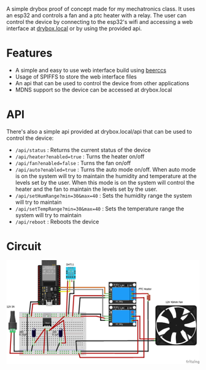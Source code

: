A simple drybox proof of concept made for my mechatronics class.
It uses an esp32 and controls a fan and a ptc heater with a relay.
The user can control the device by connecting to the esp32's wifi and accessing a web interface at [drybox.local](http://drybox.local) or by using the provided api.

# Features
- A simple and easy to use web interface build using [beerccs](https://www.beercss.com/)
- Usage of SPIFFS to store the web interface files
- An api that can be used to control the device from other applications
- MDNS support so the device can be accessed at drybox.local

# API
There's also a simple api provided at drybox.local/api that can be used to control the device:

- `/api/status` : Returns the current status of the device
- `/api/heater?enabled=true` :  Turns the heater on/off
- `/api/fan?enabled=false` : Turns the fan on/off
- `/api/auto?enabled=true` : Turns the auto mode on/off. When auto mode is on the system will try to maintain the humidity and temperature at the levels set by the user. When this mode is on the system will control the heater and the fan to maintain the levels set by the user.
- `/api/setHumRange?min=30&max=40` : Sets the humidity range the system will try to maintain
- `/api/setTempRange?min=30&max=40` : Sets the temperature range the system will try to maintain
- `/api/reboot` : Reboots the device

# Circuit

![Circuit](./circuit_bb.png)